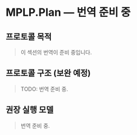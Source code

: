 ﻿---
version: v1.0.0
status: frozen
releaseDate: 2025-06-28
source: MPLP
license: MIT
---
# MPLP.Plan — 번역 준비 중

## 프로토콜 목적
> 이 섹션의 번역이 준비 중입니다.

## 프로토콜 구조 (보완 예정)
> TODO: 번역 준비 중.

## 권장 실행 모델
> 번역 준비 중.